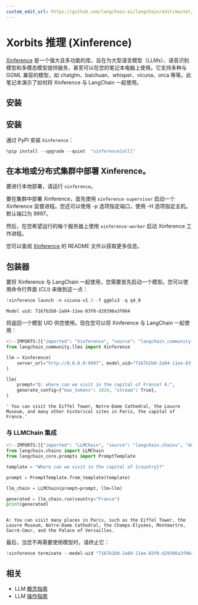 ```yaml
---
custom_edit_url: https://github.com/langchain-ai/langchain/edit/master/docs/docs/integrations/llms/xinference.ipynb
---
```

# Xorbits 推理 (Xinference)

[Xinference](https://github.com/xorbitsai/inference) 是一个强大且多功能的库，旨在为大型语言模型（LLMs）、语音识别模型和多模态模型提供服务，甚至可以在您的笔记本电脑上使用。它支持多种与 GGML 兼容的模型，如 chatglm、baichuan、whisper、vicuna、orca 等等。此笔记本演示了如何将 Xinference 与 LangChain 一起使用。
## 安装

## 安装

通过 PyPI 安装 `Xinference`：


```python
%pip install --upgrade --quiet  "xinference[all]"
```

## 在本地或分布式集群中部署 Xinference。

要进行本地部署，请运行 `xinference`。

要在集群中部署 Xinference，首先使用 `xinference-supervisor` 启动一个 Xinference 监督进程。您还可以使用 -p 选项指定端口，使用 -H 选项指定主机。默认端口为 9997。

然后，在您希望运行的每个服务器上使用 `xinference-worker` 启动 Xinference 工作进程。

您可以查阅 [Xinference](https://github.com/xorbitsai/inference) 的 README 文件以获取更多信息。
## 包装器

要将 Xinference 与 LangChain 一起使用，您需要首先启动一个模型。您可以使用命令行界面 (CLI) 来做到这一点：


```python
!xinference launch -n vicuna-v1.3 -f ggmlv3 -q q4_0
```
```output
Model uid: 7167b2b0-2a04-11ee-83f0-d29396a3f064
```
将返回一个模型 UID 供您使用。现在您可以将 Xinference 与 LangChain 一起使用：


```python
<!--IMPORTS:[{"imported": "Xinference", "source": "langchain_community.llms", "docs": "https://python.langchain.com/api_reference/community/llms/langchain_community.llms.xinference.Xinference.html", "title": "Xorbits Inference (Xinference)"}]-->
from langchain_community.llms import Xinference

llm = Xinference(
    server_url="http://0.0.0.0:9997", model_uid="7167b2b0-2a04-11ee-83f0-d29396a3f064"
)

llm(
    prompt="Q: where can we visit in the capital of France? A:",
    generate_config={"max_tokens": 1024, "stream": True},
)
```



```output
' You can visit the Eiffel Tower, Notre-Dame Cathedral, the Louvre Museum, and many other historical sites in Paris, the capital of France.'
```


### 与 LLMChain 集成


```python
<!--IMPORTS:[{"imported": "LLMChain", "source": "langchain.chains", "docs": "https://python.langchain.com/api_reference/langchain/chains/langchain.chains.llm.LLMChain.html", "title": "Xorbits Inference (Xinference)"}, {"imported": "PromptTemplate", "source": "langchain_core.prompts", "docs": "https://python.langchain.com/api_reference/core/prompts/langchain_core.prompts.prompt.PromptTemplate.html", "title": "Xorbits Inference (Xinference)"}]-->
from langchain.chains import LLMChain
from langchain_core.prompts import PromptTemplate

template = "Where can we visit in the capital of {country}?"

prompt = PromptTemplate.from_template(template)

llm_chain = LLMChain(prompt=prompt, llm=llm)

generated = llm_chain.run(country="France")
print(generated)
```
```output

A: You can visit many places in Paris, such as the Eiffel Tower, the Louvre Museum, Notre-Dame Cathedral, the Champs-Elysées, Montmartre, Sacré-Cœur, and the Palace of Versailles.
```
最后，当您不再需要使用模型时，请终止它：


```python
!xinference terminate --model-uid "7167b2b0-2a04-11ee-83f0-d29396a3f064"
```


## 相关

- LLM [概念指南](/docs/concepts/#llms)
- LLM [操作指南](/docs/how_to/#llms)
